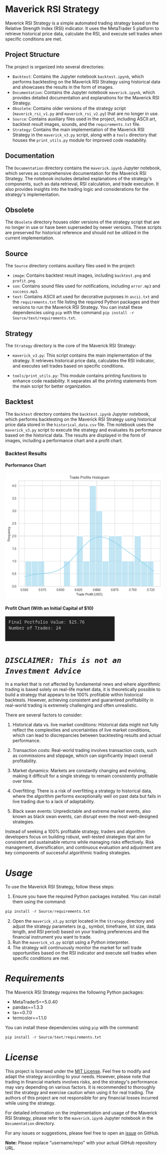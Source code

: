 # Maverick RSI Strategy

Maverick RSI Strategy is a simple automated trading strategy based on the Relative Strength Index (RSI) indicator. It uses the MetaTrader 5 platform to retrieve historical price data, calculate the RSI, and execute sell trades when specific conditions are met.

## Project Structure

The project is organized into several directories:

- `Backtest`: Contains the Jupyter notebook `backtest.ipynb`, which performs backtesting on the Maverick RSI Strategy using historical data and showcases the results in the form of images.
- `Documentation`: Contains the Jupyter notebook `maverick.ipynb`, which provides detailed documentation and explanations for the Maverick RSI Strategy.
- `Obsolete`: Contains older versions of the strategy script (`maverick_rsi_v1.py` and `maverick_rsi_v2.py`) that are no longer in use.
- `Source`: Contains auxiliary files used in the project, including ASCII art, backtest result images, sounds, and the `requirements.txt` file.
- `Strategy`: Contains the main implementation of the Maverick RSI Strategy in the `maverick_v3.py` script, along with a `tools` directory that houses the `print_utils.py` module for improved code readability.

## Documentation

The `Documentation` directory contains the `maverick.ipynb` Jupyter notebook, which serves as comprehensive documentation for the Maverick RSI Strategy. The notebook includes detailed explanations of the strategy's components, such as data retrieval, RSI calculation, and trade execution. It also provides insights into the trading logic and considerations for the strategy's implementation.

## Obsolete

The `Obsolete` directory houses older versions of the strategy script that are no longer in use or have been superseded by newer versions. These scripts are preserved for historical reference and should not be utilized in the current implementation.

## Source

The `Source` directory contains auxiliary files used in the project:

- `image`: Contains backtest result images, including `backtest.png` and `profit.png`.
- `son`: Contains sound files used for notifications, including `error.mp3` and `success.mp3`.
- `text`: Contains ASCII art used for decorative purposes in `ascii.txt` and the `requirements.txt` file listing the required Python packages and their versions to run the Maverick RSI Strategy. You can install these dependencies using `pip` with the command `pip install -r Source/text/requirements.txt`.

## Strategy

The `Strategy` directory is the core of the Maverick RSI Strategy:

- `maverick_v3.py`: This script contains the main implementation of the strategy. It retrieves historical price data, calculates the RSI indicator, and executes sell trades based on specific conditions.

- `tools/print_utils.py`: This module contains printing functions to enhance code readability. It separates all the printing statements from the main script for better organization.

## Backtest

The `Backtest` directory contains the `backtest.ipynb` Jupyter notebook, which performs backtesting on the Maverick RSI Strategy using historical price data stored in the `historical_data.csv` file. The notebook uses the `maverick_v3.py` script to execute the strategy and evaluates its performance based on the historical data. The results are displayed in the form of images, including a performance chart and a profit chart.

### Backtest Results

#### Performance Chart
![Performance Chart](Source/image/backtest.png)

#### Profit Chart (With an Initial Capital of $10)
![Profit Chart](Source/image/profit.png)

# ***`DISCLAIMER: This is not an Investment Advice`***
In a market that is not affected by fundamental news and where algorithmic trading is based solely on real-life market data, it is theoretically possible to build a strategy that appears to be 100% profitable within historical backtests. However, achieving consistent and guaranteed profitability in real-world trading is extremely challenging and often unrealistic.

There are several factors to consider:

1. Historical data vs. live market conditions: Historical data might not fully reflect the complexities and uncertainties of live market conditions, which can lead to discrepancies between backtesting results and actual performance.

2. Transaction costs: Real-world trading involves transaction costs, such as commissions and slippage, which can significantly impact overall profitability.

3. Market dynamics: Markets are constantly changing and evolving, making it difficult for a single strategy to remain consistently profitable over time.

4. Overfitting: There is a risk of overfitting a strategy to historical data, where the algorithm performs exceptionally well on past data but fails in live trading due to a lack of adaptability.

5. Black swan events: Unpredictable and extreme market events, also known as black swan events, can disrupt even the most well-designed strategies.

Instead of seeking a 100% profitable strategy, traders and algorithm developers focus on building robust, well-tested strategies that aim for consistent and sustainable returns while managing risks effectively. Risk management, diversification, and continuous evaluation and adjustment are key components of successful algorithmic trading strategies.

# ***Usage***

To use the Maverick RSI Strategy, follow these steps:

1. Ensure you have the required Python packages installed. You can install them using the command:
```python
pip install -r Source/requirements.txt
```
2. Open the `maverick_v3.py` script located in the `Strategy` directory and adjust the strategy parameters (e.g., symbol, timeframe, lot size, data length, and RSI period) based on your trading preferences and the financial instrument you want to trade.
3. Run the `maverick_v3.py` script using a Python interpreter.
4. The strategy will continuously monitor the market for sell trade opportunities based on the RSI indicator and execute sell trades when specific conditions are met.

# ***Requirements***

The Maverick RSI Strategy requires the following Python packages:

- MetaTrader5==5.0.40
- pandas==1.3.3
- ta==0.7.0
- termcolor==1.1.0

You can install these dependencies using `pip` with the command:
```python
pip install -r Source/text/requirements.txt
```

# ***License***

This project is licensed under the [MIT License](LICENSE). Feel free to modify and adapt the strategy according to your needs. However, please note that trading in financial markets involves risks, and the strategy's performance may vary depending on various factors. It is recommended to thoroughly test the strategy and exercise caution when using it for real trading. The authors of this project are not responsible for any financial losses incurred while using the strategy.

For detailed information on the implementation and usage of the Maverick RSI Strategy, please refer to the `maverick.ipynb` Jupyter notebook in the `Documentation` directory.

For any issues or suggestions, please feel free to open an [issue](https://github.com/AnalyticAce/Algorithmic-Trading-Projects/issues) on GitHub.

**Note:** Please replace "username/repo" with your actual GitHub repository URL.